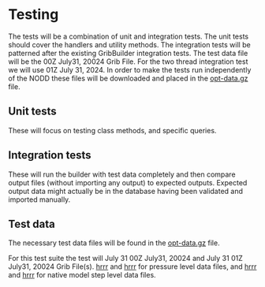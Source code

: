 # Testing

The tests will be a combination of unit and integration tests. The unit tests should cover the handlers and utility methods.
The integration tests will be patterned after the existing GribBuilder integration tests.
The test data file will be the 00Z July31, 20024 Grib File.
For the two thread integration test we will use 01Z July 31, 2024. In order to make the tests run independently of the NODD these files will be downloaded and placed in the [opt-data.gz](https://drive.google.com/file/d/1VWXoUEc0Lx5aXrtBfMK1yV5gF4iiG6H3/view?usp=drive_link) file.

## Unit tests

These will focus on testing class methods, and specific queries.

## Integration tests

These will run the builder with test data completely and then
compare output files (without importing any output) to expected outputs.
Expected output data might actually be in the database having been validated and imported manually.

## Test data

The necessary test data files will be found in the [opt-data.gz](https://drive.google.com/file/d/1VWXoUEc0Lx5aXrtBfMK1yV5gF4iiG6H3/view?usp=drive_link) file.

For this test suite the test will July 31 00Z July31, 20024 and July 31 01Z July31, 20024 Grib File(s).
[hrrr](https://noaa-hrrr-bdp-pds.s3.amazonaws.com/index.html#hrrr.20140731/conus/hrrr.t00z.wrfprsfHH.grib2)
and
[hrrr](https://noaa-hrrr-bdp-pds.s3.amazonaws.com/index.html#hrrr.20140731/conus/hrrr.t01z.wrfprsfHH.grib2)
for pressure level data files,
and
[hrrr](https://noaa-hrrr-bdp-pds.s3.amazonaws.com/index.html#hrrr.20140731/conus/hrrr.t00z.wrfnatfHH.grib2)
and
[hrrr](https://noaa-hrrr-bdp-pds.s3.amazonaws.com/index.html#hrrr.20140731/conus/hrrr.t01z.wrfnatfHH.grib2)
for native model step level data files.
